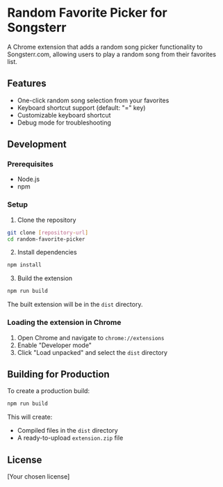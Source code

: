 # Random Favorite Picker for Songsterr

A Chrome extension that adds a random song picker functionality to Songsterr.com, allowing users to play a random song from their favorites list.

## Features

- One-click random song selection from your favorites
- Keyboard shortcut support (default: "=" key)
- Customizable keyboard shortcut
- Debug mode for troubleshooting

## Development

### Prerequisites

- Node.js
- npm

### Setup

1. Clone the repository
```bash
git clone [repository-url]
cd random-favorite-picker
```

2. Install dependencies
```bash
npm install
```

3. Build the extension
```bash
npm run build
```

The built extension will be in the `dist` directory.

### Loading the extension in Chrome

1. Open Chrome and navigate to `chrome://extensions`
2. Enable "Developer mode"
3. Click "Load unpacked" and select the `dist` directory

## Building for Production

To create a production build:

```bash
npm run build
```

This will create:
- Compiled files in the `dist` directory
- A ready-to-upload `extension.zip` file

## License

[Your chosen license]
